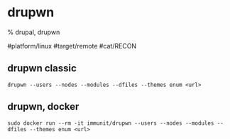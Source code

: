 # drupwn

% drupal, drupwn

#platform/linux #target/remote #cat/RECON  

## drupwn classic
```
drupwn --users --nodes --modules --dfiles --themes enum <url>
```

## drupwn, docker
```
sudo docker run --rm -it immunit/drupwn --users --nodes --modules --dfiles --themes enum <url>
```

